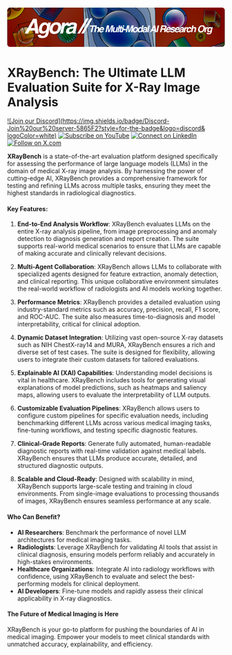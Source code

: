 [![Multi-Modality](agorabanner.png)](https://discord.com/servers/agora-999382051935506503)

# **XRayBench: The Ultimate LLM Evaluation Suite for X-Ray Image Analysis**

[![Join our Discord](https://img.shields.io/badge/Discord-Join%20our%20server-5865F2?style=for-the-badge&logo=discord&
logoColor=white)](https://discord.gg/agora-999382051935506503) [![Subscribe on YouTube](https://img.shields.io/badge/YouTube-Subscribe-red?style=for-the-badge&logo=youtube&logoColor=white)](https://www.youtube.com/@kyegomez3242) [![Connect on LinkedIn](https://img.shields.io/badge/LinkedIn-Connect-blue?style=for-the-badge&logo=linkedin&logoColor=white)](https://www.linkedin.com/in/kye-g-38759a207/) [![Follow on X.com](https://img.shields.io/badge/X.com-Follow-1DA1F2?style=for-the-badge&logo=x&logoColor=white)](https://x.com/kyegomezb)




**XRayBench** is a state-of-the-art evaluation platform designed specifically for assessing the performance of large language models (LLMs) in the domain of medical X-ray image analysis. By harnessing the power of cutting-edge AI, XRayBench provides a comprehensive framework for testing and refining LLMs across multiple tasks, ensuring they meet the highest standards in radiological diagnostics.

#### **Key Features:**

1. **End-to-End Analysis Workflow**: 
   XRayBench evaluates LLMs on the entire X-ray analysis pipeline, from image preprocessing and anomaly detection to diagnosis generation and report creation. The suite supports real-world medical scenarios to ensure that LLMs are capable of making accurate and clinically relevant decisions.

2. **Multi-Agent Collaboration**: 
   XRayBench allows LLMs to collaborate with specialized agents designed for feature extraction, anomaly detection, and clinical reporting. This unique collaborative environment simulates the real-world workflow of radiologists and AI models working together.

3. **Performance Metrics**:
   XRayBench provides a detailed evaluation using industry-standard metrics such as accuracy, precision, recall, F1 score, and ROC-AUC. The suite also measures time-to-diagnosis and model interpretability, critical for clinical adoption.

4. **Dynamic Dataset Integration**: 
   Utilizing vast open-source X-ray datasets such as NIH ChestX-ray14 and MURA, XRayBench ensures a rich and diverse set of test cases. The suite is designed for flexibility, allowing users to integrate their custom datasets for tailored evaluations.

5. **Explainable AI (XAI) Capabilities**:
   Understanding model decisions is vital in healthcare. XRayBench includes tools for generating visual explanations of model predictions, such as heatmaps and saliency maps, allowing users to evaluate the interpretability of LLM outputs.

6. **Customizable Evaluation Pipelines**:
   XRayBench allows users to configure custom pipelines for specific evaluation needs, including benchmarking different LLMs across various medical imaging tasks, fine-tuning workflows, and testing specific diagnostic features.

7. **Clinical-Grade Reports**:
   Generate fully automated, human-readable diagnostic reports with real-time validation against medical labels. XRayBench ensures that LLMs produce accurate, detailed, and structured diagnostic outputs.

8. **Scalable and Cloud-Ready**:
   Designed with scalability in mind, XRayBench supports large-scale testing and training in cloud environments. From single-image evaluations to processing thousands of images, XRayBench ensures seamless performance at any scale.

#### **Who Can Benefit?**

- **AI Researchers**: Benchmark the performance of novel LLM architectures for medical imaging tasks.
- **Radiologists**: Leverage XRayBench for validating AI tools that assist in clinical diagnosis, ensuring models perform reliably and accurately in high-stakes environments.
- **Healthcare Organizations**: Integrate AI into radiology workflows with confidence, using XRayBench to evaluate and select the best-performing models for clinical deployment.
- **AI Developers**: Fine-tune models and rapidly assess their clinical applicability in X-ray diagnostics.

#### **The Future of Medical Imaging is Here**
XRayBench is your go-to platform for pushing the boundaries of AI in medical imaging. Empower your models to meet clinical standards with unmatched accuracy, explainability, and efficiency.